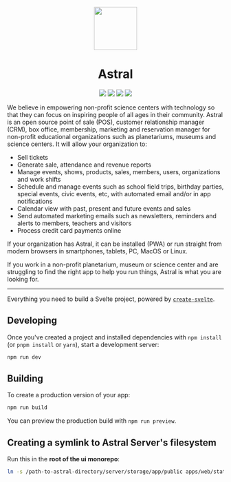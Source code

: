 <p align="center">
  <img src="https://astral.anderfernandes.com/assets/astral-logo-dark.png" width="100">
</p>
<h1 align="center">Astral</h1>
<p align="center">
  <img src="https://img.shields.io/badge/version-1.0.0--beta.0-black" />
  <img src="https://img.shields.io/github/issues/anderfernandes/astral" />
  <img src="https://img.shields.io/github/stars/anderfernandes/astral" />
  <img src="https://img.shields.io/github/license/anderfernandes/astral" />
</p>

We believe in empowering non-profit science centers with technology so that they can focus on inspiring people of all ages in
their community. Astral is an open source point of sale (POS), customer relationship manager (CRM),
box office, membership, marketing and reservation manager for non-profit educational organizations
such as planetariums, museums and science centers. It will allow your organization to:

- Sell tickets
- Generate sale, attendance and revenue reports
- Manage events, shows, products, sales, members, users, organizations and work shifts
- Schedule and manage events such as school field trips, birthday parties, special events, civic events, etc, with
  automated email and/or in app notifications
- Calendar view with past, present and future events and sales
- Send automated marketing emails such as newsletters, reminders and alerts to members, teachers and visitors
- Process credit card payments online

If your organization has Astral, it can be installed (PWA) or run straight from modern browsers in smartphones, tablets,
PC, MacOS or Linux.

If you work in a non-profit planetarium, museum or science center and are struggling to find the right app to help you
run things, Astral is what you are looking for.

<hr />

Everything you need to build a Svelte project, powered by [`create-svelte`](https://github.com/sveltejs/kit/tree/master/packages/create-svelte).

## Developing

Once you've created a project and installed dependencies with `npm install` (or `pnpm install` or `yarn`), start a development server:

```bash
npm run dev
```

## Building

To create a production version of your app:

```bash
npm run build
```

You can preview the production build with `npm run preview`.

## Creating a symlink to Astral Server's filesystem

Run this in the **root of the ui monorepo**:

```bash
ln -s /path-to-astral-directory/server/storage/app/public apps/web/static/storage
```
